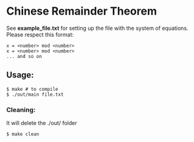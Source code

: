 # Chinese Remainder Theorem

See **example_file.txt** for setting up the file with the system of equations.
Please respect this format:

```
x = <number> mod <number>
x = <number> mod <number>
... and so on
```

## Usage:
```
$ make # to compile
$ ./out/main file.txt
```

### Cleaning:
It will delete the ./out/ folder
```
$ make clean 
```
